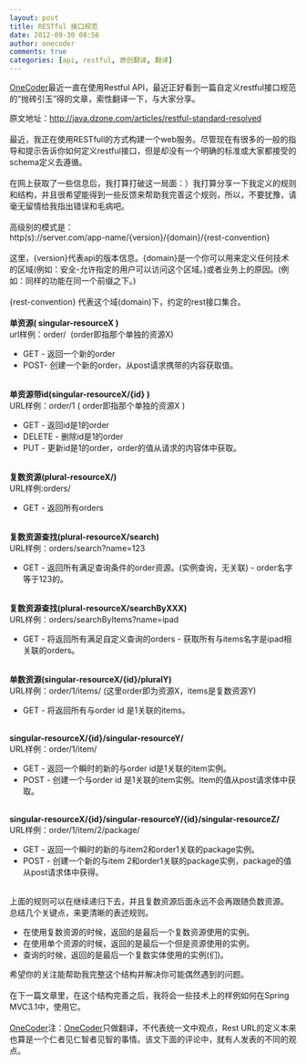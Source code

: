 ```yaml
---
layout: post
title: RESTful 接口规范
date: 2012-09-30 08:56
author: onecoder
comments: true
categories: [api, restful, 原创翻译, 翻译]
---
```

<p>
	<a href="http://www.coder.com">OneCoder</a>最近一直在使用Restful API，最近正好看到一篇自定义restful接口规范的&ldquo;抛砖引玉&rdquo;得的文章，索性翻译一下，与大家分享。</p>
<div>
	原文地址：<a href="http://java.dzone.com/articles/restful-standard-resolved">http://java.dzone.com/articles/restful-standard-resolved</a>&nbsp;&nbsp;</div>
<div>
	&nbsp;</div>
<div>
	最近，我正在使用RESTfull的方式构建一个web服务。尽管现在有很多的一般的指导和提示告诉你如何定义restful接口，但是却没有一个明确的标准或大家都接受的schema定义去遵循。</div>
<div>
	&nbsp;</div>
<div>
	在网上获取了一些信息后，我打算打破这一局面：）我打算分享一下我定义的规则和结构，并且很希望能得到一些反馈来帮助我完善这个规则，所以，不要犹豫，请毫无留情给我指出错误和毛病吧。</div>
<div>
	&nbsp;</div>
<div>
	高级别的模式是：</div>
<div>
	http(s)://server.com/app-name/{version}/{domain}/{rest-convention}</div>
<div>
	&nbsp;</div>
<div>
	这里，{version}代表api的版本信息。{domain}是一个你可以用来定义任何技术的区域(例如：安全-允许指定的用户可以访问这个区域。)或者业务上的原因。(例如：同样的功能在同一个前缀之下。)</div>
<div>
	&nbsp;</div>
<div>
	{rest-convention} 代表这个域(domain)下，约定的rest接口集合。</div>
<div>
	&nbsp;</div>
<div>
	<strong>单资源(&nbsp;singular-resourceX&nbsp;)</strong></div>
<div>
	url样例：order/&nbsp; (order即指那个单独的资源X)</div>
<ul>
	<li>
		GET - 返回一个新的order</li>
	<li>
		POST- 创建一个新的order，从post请求携带的内容获取值。</li>
</ul>
<div>
	&nbsp;</div>
<div>
	<strong>单资源带id(singular-resourceX/{id}&nbsp;)</strong></div>
<div>
	URL样例：order/1 ( order即指那个单独的资源X&nbsp;)</div>
<ul>
	<li>
		GET - 返回id是1的order</li>
	<li>
		DELETE - 删除id是1的order</li>
	<li>
		PUT - 更新id是1的order，order的值从请求的内容体中获取。</li>
</ul>
<div>
	&nbsp;</div>
<div>
	<strong>复数资源(plural-resourceX/)</strong></div>
<div>
	URL样例:orders/</div>
<ul>
	<li>
		GET - 返回所有orders</li>
</ul>
<div>
	&nbsp;</div>
<div>
	<strong>复数资源查找(plural-resourceX/search)</strong></div>
<div>
	URL样例：orders/search?name=123</div>
<ul>
	<li>
		GET - 返回所有满足查询条件的order资源。(实例查询，无关联) - order名字等于123的。</li>
</ul>
<div>
	&nbsp;</div>
<div>
	<strong>复数资源查找(plural-resourceX/searchByXXX)</strong></div>
<div>
	URL样例：orders/searchByItems?name=ipad</div>
<ul>
	<li>
		GET - 将返回所有满足自定义查询的orders - 获取所有与items名字是ipad相关联的orders。</li>
</ul>
<div>
	&nbsp;</div>
<div>
	<strong>单数资源(singular-resourceX/{id}/pluralY)</strong></div>
<div>
	URL样例：order/1/items/ (这里order即为资源X，items是复数资源Y)</div>
<ul>
	<li>
		GET - 将返回所有与order id 是1关联的items。</li>
</ul>
<div>
	&nbsp;</div>
<div>
	<strong>singular-resourceX/{id}/singular-resourceY/</strong></div>
<div>
	URL样例：order/1/item/</div>
<ul>
	<li>
		GET - 返回一个瞬时的新的与order id是1关联的item实例。</li>
	<li>
		POST - 创建一个与order id 是1关联的item实例。Item的值从post请求体中获取。</li>
</ul>
<div>
	&nbsp;</div>
<div>
	<strong>singular-resourceX/{id}/singular-resourceY/{id}/singular-resourceZ/</strong></div>
<div>
	URL样例：order/1/item/2/package/</div>
<ul>
	<li>
		GET - 返回一个瞬时的新的与item2和order1关联的package实例。</li>
	<li>
		POST - 创建一个新的与item 2和order1关联的package实例，package的值从post请求体中获得。</li>
</ul>
<div>
	&nbsp;</div>
<div>
	上面的规则可以在继续递归下去，并且复数资源后面永远不会再跟随负数资源。</div>
<div>
	总结几个关键点，来更清晰的表述规则。</div>
<div>
	<ul>
		<li>
			在使用复数资源的时候，返回的是最后一个复数资源使用的实例。</li>
		<li>
			在使用单个资源的时候，返回的是最后一个但是资源使用的实例。</li>
		<li>
			查询的时候，返回的是最后一个复数实体使用的实例(们)。</li>
	</ul>
</div>
<div>
	希望你的关注能帮助我完整这个结构并解决你可能偶然遇到的问题。</div>
<div>
	&nbsp;</div>
<div>
	在下一篇文章里，在这个结构完善之后，我将会一些技术上的样例如何在Spring MVC3.1中，使用它。</div>
<div>
	&nbsp;</div>
<div>
	<a href="http://www.coder.com">OneCoder</a>注：<a href="http://www.coder.com">OneCoder</a>只做翻译，不代表统一文中观点，Rest URL的定义本来也算是一个仁者见仁智者见智的事情。该文下面的评论中，就有人发表的不同的观点。</div>

